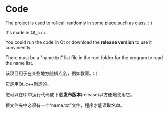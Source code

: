 # Code

The project is used to rollcall randomly in some place,such as class. : )

It's made in Qt_c++. 

You could run the code in Qt or download the **release version** to use it conviniently.

There must be a "name.txt" list file in the root folder for the program to read the name list.



该项目用于在某些地方随机点名，例如教室。：）

它是用Qt_c++制造的。 

您可以在Qt中运行代码或下载**发布版本**(release)以方便地使用它。

根文件夹中必须有一个“name.txt”文件，程序才能读取名单。
